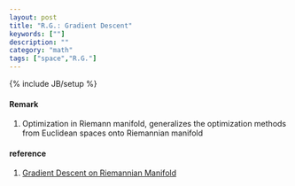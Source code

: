 ```yaml
---
layout: post
title: "R.G.: Gradient Descent"
keywords: [""]
description: ""
category: "math"
tags: ["space","R.G."]
---
```

{% include JB/setup %}

#### Remark
1. Optimization in Riemann manifold, generalizes the optimization methods from
   Euclidean spaces onto Riemannian manifold


#### reference
1. [Gradient Descent on Riemannian Manifold](https://wiseodd.github.io/techblog/2019/02/22/optimization-riemannian-manifolds/)
